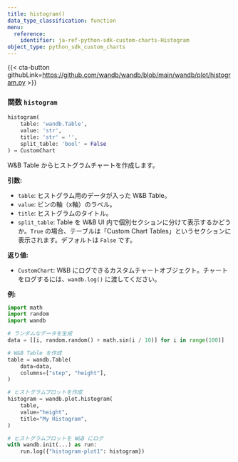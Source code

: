 ```yaml
---
title: histogram()
data_type_classification: function
menu:
  reference:
    identifier: ja-ref-python-sdk-custom-charts-Histogram
object_type: python_sdk_custom_charts
---
```


{{< cta-button githubLink=https://github.com/wandb/wandb/blob/main/wandb/plot/histogram.py >}}




### <kbd>関数</kbd> `histogram`

```python
histogram(
    table: 'wandb.Table',
    value: 'str',
    title: 'str' = '',
    split_table: 'bool' = False
) → CustomChart
```

W&B Table からヒストグラムチャートを作成します。



**引数:**

 - `table`:  ヒストグラム用のデータが入った W&B Table。 
 - `value`:  ビンの軸（x軸）のラベル。 
 - `title`:  ヒストグラムのタイトル。 
 - `split_table`:  Table を W&B UI 内で個別セクションに分けて表示するかどうか。`True` の場合、テーブルは「Custom Chart Tables」というセクションに表示されます。デフォルトは `False` です。



**返り値:**

 - `CustomChart`:  W&B にログできるカスタムチャートオブジェクト。チャートをログするには、`wandb.log()` に渡してください。



**例:**

```python
import math
import random
import wandb

# ランダムなデータを生成
data = [[i, random.random() + math.sin(i / 10)] for i in range(100)]

# W&B Table を作成
table = wandb.Table(
    data=data,
    columns=["step", "height"],
)

# ヒストグラムプロットを作成
histogram = wandb.plot.histogram(
    table,
    value="height",
    title="My Histogram",
)

# ヒストグラムプロットを W&B にログ
with wandb.init(...) as run:
    run.log({"histogram-plot1": histogram})
```